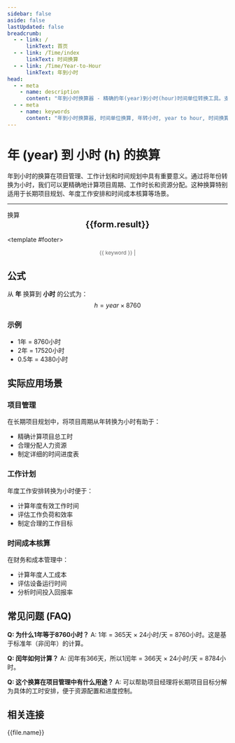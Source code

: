 ```yaml
---
sidebar: false
aside: false
lastUpdated: false
breadcrumb:
  - - link: /
      linkText: 首页
  - - link: /Time/index
      linkText: 时间换算
  - - link: /Time/Year-to-Hour
      linkText: 年到小时
head:
  - - meta
    - name: description
      content: "年到小时换算器 - 精确的年(year)到小时(hour)时间单位转换工具。支持项目管理、工作计划、时间规划等应用场景。使用公式 year × 8760 进行换算，提供详细的计算步骤和实际应用案例。"
  - - meta
    - name: keywords
      content: "年到小时换算器, 时间单位换算, 年转小时, year to hour, 时间换算工具, 项目管理, 工作计划, 时间规划, 年小时转换, 时间计算器"
---
```

# 年 (year) 到 小时 (h) 的换算

年到小时的换算在项目管理、工作计划和时间规划中具有重要意义。通过将年份转换为小时，我们可以更精确地计算项目周期、工作时长和资源分配。这种换算特别适用于长期项目规划、年度工作安排和时间成本核算等场景。

---
<script setup>
import { onMounted, reactive, inject, ref } from 'vue'
import { NButton,NForm ,NFormItem,NInput,NInputNumber,NSelect,NCard,useMessage,NGrid ,NGi  } from 'naive-ui'
import { defineClientComponent } from 'vitepress'
import { Time } from '../files';

const convert = inject('convert')

const form = reactive({
  number: null,
  result: '',
  title: '年到小时换算器',
  seoKey: ['年到小时', '时间换算', '项目管理', '工作计划', '时间规划', '年小时转换', '时间计算器', 'year to hour']
})

const convertHandler = () => {
  if (form.number !== null && !isNaN(form.number)) {
    const convertedValue = parseFloat(form.number) * 8760
    form.result = `${form.number}年 = ${convertedValue.toFixed(0)}小时`
  } else {
    form.result = '请输入有效的数值。'
  }
}
</script>

<n-card :title="form.title" embedded hoverable>
  <n-form size="large" :model="form">
    <n-form-item label="年">
      <n-input-number v-model:value="form.number" placeholder="输入年数" style="width: 100%" />
    </n-form-item>
    <n-form-item>
      <n-button type="info" @click="convertHandler" block>换算</n-button>
    </n-form-item>
  </n-form>

  <n-card embedded :bordered="false" hoverable>
    <div style="text-align:center;font-size:20px;">
      <strong>{{form.result}}</strong>
    </div>
  </n-card>

  <template #footer>
    <div style="font-size: 12px; color: #666; text-align: center;">
      <span v-for="(keyword, index) in form.seoKey" :key="index">
        {{ keyword }}<span v-if="index < form.seoKey.length - 1"> | </span>
      </span>
    </div>
  </template>
</n-card>

## 公式

从 **年** 换算到 **小时** 的公式为：
$$ h = year \times 8760 $$

### 示例
- 1年 = 8760小时
- 2年 = 17520小时
- 0.5年 = 4380小时

## 实际应用场景

### 项目管理
在长期项目规划中，将项目周期从年转换为小时有助于：
- 精确计算项目总工时
- 合理分配人力资源
- 制定详细的时间进度表

### 工作计划
年度工作安排转换为小时便于：
- 计算年度有效工作时间
- 评估工作负荷和效率
- 制定合理的工作目标

### 时间成本核算
在财务和成本管理中：
- 计算年度人工成本
- 评估设备运行时间
- 分析时间投入回报率

## 常见问题 (FAQ)

**Q: 为什么1年等于8760小时？**
A: 1年 = 365天 × 24小时/天 = 8760小时。这是基于标准年（非闰年）的计算。

**Q: 闰年如何计算？**
A: 闰年有366天，所以1闰年 = 366天 × 24小时/天 = 8784小时。

**Q: 这个换算在项目管理中有什么用途？**
A: 可以帮助项目经理将长期项目目标分解为具体的工时安排，便于资源配置和进度控制。

## 相关连接
<n-grid x-gap="12" :cols="2">
  <n-gi v-for="(file, index) in Time" :key="index">
    <n-button
      text
      tag="a"
      :href="file.path"
      type="info"
    >
      {{file.name}}
    </n-button>
  </n-gi>
</n-grid>